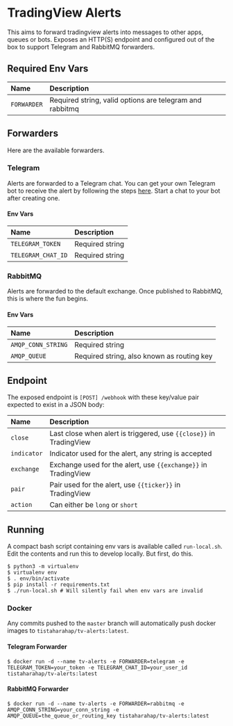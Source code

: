 # TradingView Alerts

This aims to forward tradingview alerts into messages to other apps, queues or bots. Exposes an HTTP(S) endpoint and configured out of the box to support Telegram and RabbitMQ forwarders.

## Required Env Vars

| Name | Description |
| :--- | :--- |
| `FORWARDER` | Required string, valid options are telegram and rabbitmq |

## Forwarders

Here are the available forwarders.

### Telegram

Alerts are forwarded to a Telegram chat. You can get your own Telegram bot to receive the alert by following the steps [here](https://core.telegram.org/bots). Start a chat to your bot after creating one.

#### Env Vars

| Name | Description |
| :--- | :--- |
| `TELEGRAM_TOKEN` | Required string |
| `TELEGRAM_CHAT_ID` | Required string |

### RabbitMQ

Alerts are forwarded to the default exchange. Once published to RabbitMQ, this is where the fun begins.

#### Env Vars

| Name | Description |
| :--- | :--- |
| `AMQP_CONN_STRING` | Required string |
| `AMQP_QUEUE` | Required string, also known as routing key |

## Endpoint

The exposed endpoint is `[POST] /webhook` with these key/value pair expected to exist in a JSON body:

| Name | Description |
| :--- | :--- |
| `close` | Last close when alert is triggered, use `{{close}}` in TradingView |
| `indicator` | Indicator used for the alert, any string is accepted |
| `exchange` | Exchange used for the alert, use `{{exchange}}` in TradingView |
| `pair` | Pair used for the alert, use `{{ticker}}` in TradingView |
| `action` | Can either be `long` or `short` |

## Running

A compact bash script containing env vars is available called `run-local.sh`. Edit the contents and run this to develop locally. But first, do this.

```shell
$ python3 -m virtualenv
$ virtualenv env
$ . env/bin/activate
$ pip install -r requirements.txt
$ ./run-local.sh # Will silently fail when env vars are invalid
```

### Docker

Any commits pushed to the `master` branch will automatically push docker images to `tistaharahap/tv-alerts:latest`.

#### Telegram Forwarder

```shell
$ docker run -d --name tv-alerts -e FORWARDER=telegram -e TELEGRAM_TOKEN=your_token -e TELEGRAM_CHAT_ID=your_user_id tistaharahap/tv-alerts:latest 
```

#### RabbitMQ Forwarder

```shell
$ docker run -d --name tv-alerts -e FORWARDER=rabbitmq -e AMQP_CONN_STRING=your_conn_string -e AMQP_QUEUE=the_queue_or_routing_key tistaharahap/tv-alerts:latest 
```
